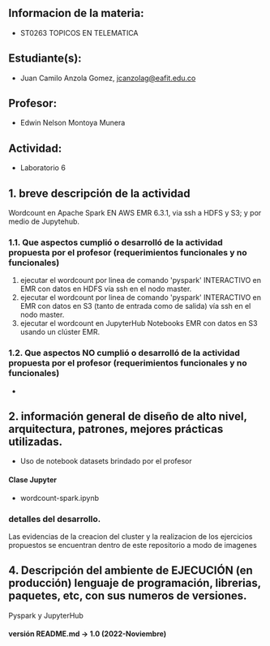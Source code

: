 ## Informacion de la materia:

- ST0263 TOPICOS EN TELEMATICA

## Estudiante(s):

- Juan Camilo Anzola Gomez, jcanzolag@eafit.edu.co

## Profesor:

- Edwin Nelson Montoya Munera

## Actividad:

- Laboratorio 6

## 1. breve descripción de la actividad

Wordcount en Apache Spark EN AWS EMR 6.3.1, via ssh a HDFS y S3; y por medio de Jupytehub.

### 1.1. Que aspectos cumplió o desarrolló de la actividad propuesta por el profesor (requerimientos funcionales y no funcionales)

1. ejecutar el wordcount por linea de comando 'pyspark' INTERACTIVO en EMR con datos en HDFS vía ssh en el nodo master. 
2. ejecutar el wordcount por linea de comando 'pyspark' INTERACTIVO en EMR con datos en S3 (tanto de entrada como de salida)  vía ssh en el nodo master.
3. ejecutar el wordcount en JupyterHub Notebooks EMR con datos en S3  usando un clúster EMR.


### 1.2. Que aspectos NO cumplió o desarrolló de la actividad propuesta por el profesor (requerimientos funcionales y no funcionales)

-

## 2. información general de diseño de alto nivel, arquitectura, patrones, mejores prácticas utilizadas.

- Uso de notebook datasets brindado por el profesor


#### Clase Jupyter

- wordcount-spark.ipynb

### detalles del desarrollo.

Las evidencias de la creacion del cluster y la realizacion de los ejercicios propuestos se encuentran dentro de este repositorio a modo de imagenes


## 4. Descripción del ambiente de EJECUCIÓN (en producción) lenguaje de programación, librerias, paquetes, etc, con sus numeros de versiones.

Pyspark y JupyterHub


#### versión README.md -> 1.0 (2022-Noviembre)
